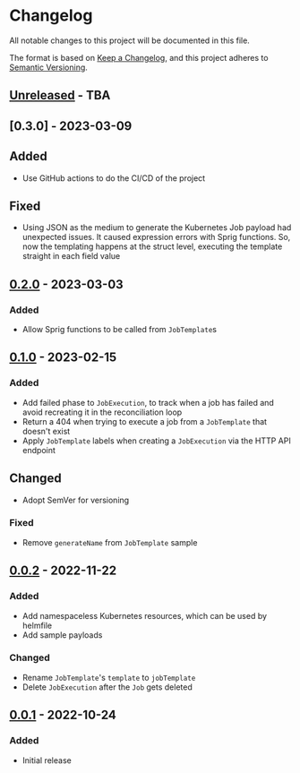 
# Changelog

All notable changes to this project will be documented in this file.

The format is based on [Keep a Changelog](https://keepachangelog.com/en/1.0.0/),
and this project adheres to [Semantic Versioning](https://semver.org/spec/v2.0.0.html).

## [Unreleased] - TBA

## [0.3.0] - 2023-03-09
## Added
- Use GitHub actions to do the CI/CD of the project

## Fixed
- Using JSON as the medium to generate the Kubernetes Job payload had unexpected
  issues. It caused expression errors with Sprig functions. So, now the
  templating happens at the struct level, executing the template straight in each
  field value

## [0.2.0] - 2023-03-03
### Added
- Allow Sprig functions to be called from `JobTemplate`s

## [0.1.0] - 2023-02-15
### Added
- Add failed phase to `JobExecution`, to track when a job has failed and avoid
  recreating it in the reconciliation loop
- Return a 404 when trying to execute a job from a `JobTemplate` that doesn't
  exist
- Apply `JobTemplate` labels when creating a `JobExecution` via the HTTP API
  endpoint

## Changed
- Adopt SemVer for versioning

### Fixed
- Remove `generateName` from `JobTemplate` sample

## [0.0.2] - 2022-11-22
### Added
- Add namespaceless Kubernetes resources, which can be used by helmfile
- Add sample payloads

### Changed
- Rename `JobTemplate`'s `template` to `jobTemplate`
- Delete `JobExecution` after the `Job` gets deleted

## [0.0.1] - 2022-10-24
### Added
- Initial release

[Unreleased]: https://github.com/ivanvc/dispatcher/compare/0.2.0...HEAD
[0.2.0]: https://github.com/ivanvc/dispatcher/compare/0.1.0...0.2.0
[0.1.0]: https://github.com/ivanvc/dispatcher/compare/0.0.2...0.1.0
[0.0.2]: https://github.com/ivanvc/dispatcher/compare/0.0.1...0.0.2
[0.0.1]: https://github.com/ivanvc/dispatcher/releases/tag/0.0.1
